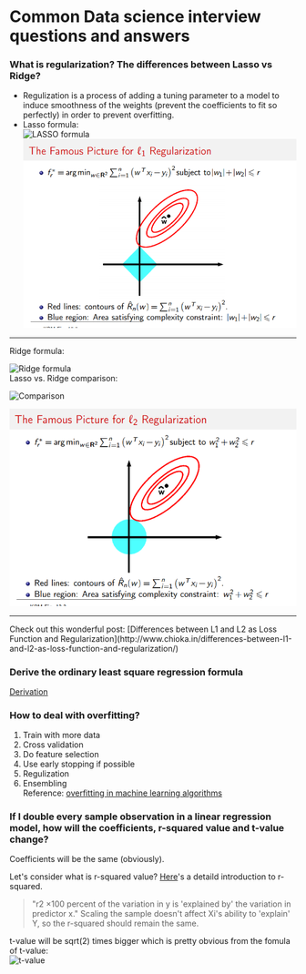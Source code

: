 # Common Data science interview questions and answers


### What is regularization? The differences between Lasso vs Ridge?
- Regulization is a process of adding a tuning parameter to a model to induce smoothness of the weights (prevent the coefficients to fit so perfectly) in order to prevent overfitting.
- Lasso formula:  
![LASSO formula](http://www.chioka.in/wp-content/uploads/2013/12/least_squares_l11.png) 
![](picture/lasso_regulization.png)  
<hr>  

Ridge formula:  

![Ridge formula](http://www.chioka.in/wp-content/uploads/2013/12/least_squares_l2.png)   
Lasso vs. Ridge comparison:  

![Comparison](http://www.chioka.in/wp-content/uploads/2013/12/L1-vs-L2-properties-regularization.png)   

![Ridge picture](picture/ridge_regulization.png)       

<hr>
Check out this wonderful post: [Differences between L1 and L2 as Loss Function and Regularization](http://www.chioka.in/differences-between-l1-and-l2-as-loss-function-and-regularization/)  


### Derive the ordinary least square regression formula
[Derivation](http://cs229.stanford.edu/notes/cs229-notes1.pdf)


### How to deal with overfitting?
1. Train with more data  
2. Cross validation  
3. Do feature selection  
4. Use early stopping if possible  
5. Regulization  
6. Ensembling  
Reference: [overfitting in machine learning algorithms](https://elitedatascience.com/overfitting-in-machine-learning#how-to-prevent)


### If I double every sample observation in a linear regression model, how will the coefficients, r-squared value and t-value change?

Coefficients will be the same (obviously).

Let's consider what is r-squared value?
[Here](https://onlinecourses.science.psu.edu/stat501/node/255/)'s a detaild introduction to r-squared.
> "r2 ×100 percent of the variation in y is 'explained by' the variation in predictor x."
Scaling the sample doesn't affect Xi's ability to 'explain' Y, so the r-squared should remain the same.

t-value will be sqrt(2) times bigger which is pretty obvious from the fomula of t-value:  
![t-value](pictures/t_value.png)
